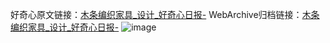 好奇心原文链接：[木条编织家具_设计_好奇心日报-](https://www.qdaily.com/articles/2611.html)
WebArchive归档链接：[木条编织家具_设计_好奇心日报-](http://web.archive.org/web/20190623151247/https://www.qdaily.com/articles/2611.html)
![image](http://ww3.sinaimg.cn/large/007d5XDply1g3v6cfgoktj30u03kqndl)